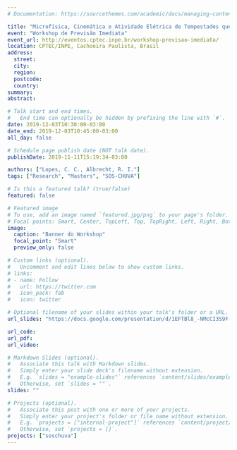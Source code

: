 ```yaml
---
# Documentation: https://sourcethemes.com/academic/docs/managing-content/

title: "Microfísica, Cinemática e Atividade Elétrica de Tempestades que geraram Granizo durante o Projeto SOS-CHUVA"
event: "Workshop de Previsão Imediata"
event_url: http://eventos.cptec.inpe.br/workshop-previsao-imediata/
location: CPTEC/INPE, Cachoeira Paulista, Brasil
address:
  street:
  city:
  region:
  postcode:
  country:
summary:
abstract:

# Talk start and end times.
#   End time can optionally be hidden by prefixing the line with `#`.
date: 2019-12-03T10:30:00-03:00
date_end: 2019-12-03T10:45:00-03:00
all_day: false

# Schedule page publish date (NOT talk date).
publishDate: 2019-11-11T15:19:34-03:00

authors: ["Lopes, C. C., Albrecht, R. I."]
tags: ["Research", "Masters", "SOS-CHUVA"]

# Is this a featured talk? (true/false)
featured: false

# Featured image
# To use, add an image named `featured.jpg/png` to your page's folder. 
# Focal points: Smart, Center, TopLeft, Top, TopRight, Left, Right, BottomLeft, Bottom, BottomRight.
image:
  caption: "Banner do Workshop"
  focal_point: "Smart"
  preview_only: false

# Custom links (optional).
#   Uncomment and edit lines below to show custom links.
# links:
# - name: Follow
#   url: https://twitter.com
#   icon_pack: fab
#   icon: twitter

# Optional filename of your slides within your talk's folder or a URL.
url_slides: "https://docs.google.com/presentation/d/1EFTBl8_-NMcCI3S9F-LRHamWF-hNViNjM01romrmFHY/edit?usp=sharing"

url_code:
url_pdf:
url_video:

# Markdown Slides (optional).
#   Associate this talk with Markdown slides.
#   Simply enter your slide deck's filename without extension.
#   E.g. `slides = "example-slides"` references `content/slides/example-slides.md`.
#   Otherwise, set `slides = ""`.
slides: ""

# Projects (optional).
#   Associate this post with one or more of your projects.
#   Simply enter your project's folder or file name without extension.
#   E.g. `projects = ["internal-project"]` references `content/project/deep-learning/index.md`.
#   Otherwise, set `projects = []`.
projects: ["soschuva"]
---
```

